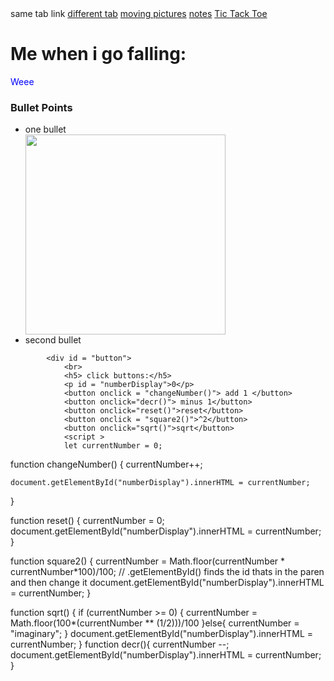 <!DOCTYPE html>
<html lang="en"> 
    <head> 
        <meta name="viewport" content="width=device-width, initial-scale=1"></meta>
        <title> Kenneth's Testing Ground </title> 
        <link href = "stylesht.css" rel='stylesheet'>
    </head> 
        <nav class = "clicky_links">
            <a href = "/Users/kennethzheng_/Downloads/html/test2.html" style="text-decoration:none">same tab link</a>
            <a href = "/Users/kennethzheng_/Downloads/html/test2.html" target = "_blank">different tab</a>
            <a href = "try2move.html">moving pictures</a>
            <a href = "stylesheet.html">notes</a>
            <a href="ttt_.html" target='_blank'>Tic Tack Toe</a>
        </nav>
        <h1>Me when i go falling:</h1>
        <body> 
            <!-- \/inline css: below\/ -->
            <p style = 'color:blue'>Weee</p>
            <div id="bullet">
                <h3>Bullet Points</h3>
                <ul>
                    <li>one bullet</li>
                    <img src="/Users/kennethzheng_/Downloads/IMG_4888.jpeg" 
                    width = "320" length = "240" alt="" onclick="alert('bunny')"/>
                    <li>second bullet</li>
                </ul>
            </div>
            
            <div id = "button"> 
                <br>
                <h5> click buttons:</h5>
                <p id = "numberDisplay">0</p>
                <button onclick = "changeNumber()"> add 1 </button>
                <button onclick="decr()"> minus 1</button>
                <button onclick="reset()">reset</button>
                <button onclick = "square2()">^2</button>
                <button onclick="sqrt()">sqrt</button>
                <script >
                let currentNumber = 0;


function changeNumber() {
    currentNumber++;

    document.getElementById("numberDisplay").innerHTML = currentNumber;
}

function reset() {
    currentNumber = 0;
    document.getElementById("numberDisplay").innerHTML = currentNumber;
}

function square2() {
    currentNumber = Math.floor(currentNumber * currentNumber*100)/100;
    // .getElementById() finds the id thats in the paren and then change it
    document.getElementById("numberDisplay").innerHTML = currentNumber;
}

function sqrt() {
    if (currentNumber >= 0) {
        currentNumber = Math.floor(100*(currentNumber ** (1/2)))/100
    }else{
        currentNumber = "imaginary";
    }
    document.getElementById("numberDisplay").innerHTML = currentNumber;
}
function decr(){
    currentNumber --;
    document.getElementById("numberDisplay").innerHTML = currentNumber;
}</script>
            </div>
        </body> 
    </html>
